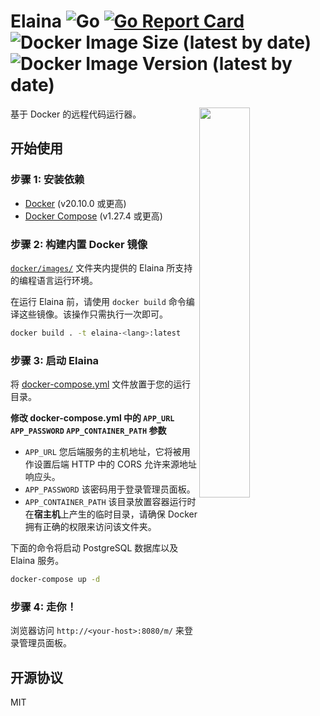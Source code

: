 # Elaina ![Go](https://github.com/wuhan005/Elaina/workflows/Go/badge.svg) [![Go Report Card](https://goreportcard.com/badge/github.com/wuhan005/Elaina)](https://goreportcard.com/report/github.com/wuhan005/Elaina) ![Docker Image Size (latest by date)](https://img.shields.io/docker/image-size/wuhan005/elaina) ![Docker Image Version (latest by date)](https://img.shields.io/docker/v/wuhan005/elaina)

<img align="right" src="elaina.gif" width=40%/>
基于 Docker 的远程代码运行器。

## 开始使用

### 步骤 1: 安装依赖

* [Docker](https://docs.docker.com/get-docker/) (v20.10.0 或更高)
* [Docker Compose](https://docs.docker.com/compose/install/) (v1.27.4 或更高)

### 步骤 2: 构建内置 Docker 镜像

[`docker/images/`](https://github.com/wuhan005/Elaina/tree/master/docker/images) 文件夹内提供的 Elaina 所支持的编程语言运行环境。

在运行 Elaina 前，请使用 `docker build` 命令编译这些镜像。该操作只需执行一次即可。

```bash
docker build . -t elaina-<lang>:latest
```

### 步骤 3: 启动 Elaina

将 [docker-compose.yml](https://github.com/wuhan005/Elaina/blob/master/docker-compose.yml) 文件放置于您的运行目录。

**修改 docker-compose.yml 中的 `APP_URL` `APP_PASSWORD` `APP_CONTAINER_PATH` 参数**

* `APP_URL` 您后端服务的主机地址，它将被用作设置后端 HTTP 中的 CORS 允许来源地址响应头。
* `APP_PASSWORD` 该密码用于登录管理员面板。
* `APP_CONTAINER_PATH` 该目录放置容器运行时在**宿主机**上产生的临时目录，请确保 Docker 拥有正确的权限来访问该文件夹。

下面的命令将启动 PostgreSQL 数据库以及 Elaina 服务。

```bash
docker-compose up -d
```

### 步骤 4: 走你！

浏览器访问 `http://<your-host>:8080/m/` 来登录管理员面板。

## 开源协议

MIT